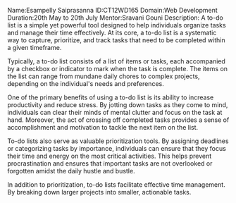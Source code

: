 Name:Esampelly Saiprasanna
ID:CT12WD165
Domain:Web Development
Duration:20th May to 20th July
Mentor:Sravani Gouni
Description:
A to-do list is a simple yet powerful tool designed to help individuals organize tasks and manage their time effectively. At its core, a to-do list is a systematic way to capture, prioritize, and track tasks that need to be completed within a given timeframe.

Typically, a to-do list consists of a list of items or tasks, each accompanied by a checkbox or indicator to mark when the task is complete. The items on the list can range from mundane daily chores to complex projects, depending on the individual's needs and preferences.

One of the primary benefits of using a to-do list is its ability to increase productivity and reduce stress. By jotting down tasks as they come to mind, individuals can clear their minds of mental clutter and focus on the task at hand. Moreover, the act of crossing off completed tasks provides a sense of accomplishment and motivation to tackle the next item on the list.

To-do lists also serve as valuable prioritization tools. By assigning deadlines or categorizing tasks by importance, individuals can ensure that they focus their time and energy on the most critical activities. This helps prevent procrastination and ensures that important tasks are not overlooked or forgotten amidst the daily hustle and bustle.

In addition to prioritization, to-do lists facilitate effective time management. By breaking down larger projects into smaller, actionable tasks.
